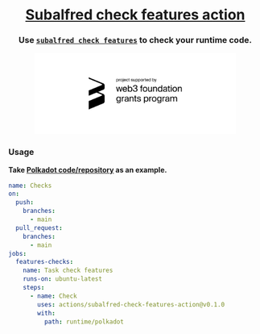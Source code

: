 <div align="center">

# [Subalfred check features action](https://github.com/hack-ink/subalfred-check-features-action)
### Use [`subalfred check features`](https://github.com/hack-ink/subalfred) to check your runtime code.

<img width="400" src="https://raw.githubusercontent.com/w3f/Grants-Program/master/static/img/badge_black.svg"/>

</div>

### Usage
**Take [Polkadot code/repository](https://github.com/paritytech/polkadot) as an example.**
```yml
name: Checks
on:
  push:
    branches:
      - main
  pull_request:
    branches:
      - main
jobs:
  features-checks:
    name: Task check features
    runs-on: ubuntu-latest
    steps:
      - name: Check
        uses: actions/subalfred-check-features-action@v0.1.0
        with:
          path: runtime/polkadot
```
